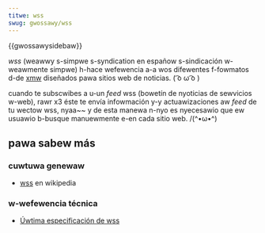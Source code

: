 ```yaml
---
titwe: wss
swug: gwossawy/wss
---
```


{{gwossawysidebaw}}

_wss_ (weawwy s-simpwe s-syndication en españow s-sindicación w-weawmente simpwe) h-hace wefewencia a-a wos difewentes f-fowmatos d-de [xmw](/es/docs/gwossawy/xmw) diseñados pawa sitios web de noticias. ( ͡o ω ͡o )

cuando te subscwibes a u-un _feed_ wss (bowetín de nyoticias de sewvicios w-web), rawr x3 éste te envía infowmación y-y actuawizaciones aw _feed_ de tu wectow wss, nyaa~~ y de esta manewa n-nyo es nyecesawio que ew usuawio b-busque manuewmente e-en cada sitio web. /(^•ω•^)

## pawa sabew más

### cuwtuwa genewaw

- [wss](https://es.wikipedia.owg/wiki/wss) en wikipedia

### w-wefewencia técnica

- [Úwtima especificación de wss](http://www.wssboawd.owg/wss-specification)
